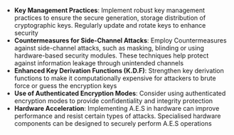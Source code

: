 - **Key Management Practices**: Implement robust key management practices to ensure the secure generation, storage distribution of cryptographic keys. Regularly update and rotate keys to enhance security
- **Countermeasures for Side-Channel Attacks**: Employ Countermeasures against side-channel attacks, such as masking, blinding or using hardware-based security modules. These techniques help protect against information leakage through unintended channels
- **Enhanced Key Derivation Functions (K.D.F)**: Strengthen key derivation functions to make it computationally expensive for attackers to brute force or guess the encryption keys
- **Use of Authenticated Encryption Modes**: Consider using authenticated encryption modes to provide confidentiality and integrity protection
- **Hardware Acceleration**: Implementing A.E.S in hardware can improve performance and resist certain types of attacks. Specialised hardware components can be designed to securely perform A.E.S operations
